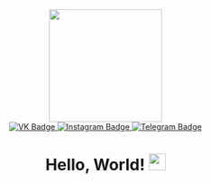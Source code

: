 <div id="header" align="center">
  <img src="https://media.giphy.com/media/Y4ak9Ki2GZCbJxAnJD/giphy.gif" width="200"/>
</div> 
<div align="center" id="badges">
  <a href="https://vk.com/legochev7">
    <img src="https://img.shields.io/badge/Vk-blue?style=for-the-badge&logo=Vk&logoColor=white" alt="VK Badge"/>
  </a>
   </a>
  <a href="https://www.instagram.com/legochev7">
    <img src="https://img.shields.io/badge/Instargam-red?style=for-the-badge&logo=Instagram&logoColor=white" alt="Instagram Badge"/>
  </a>
  <a href="https://t.me/legochev">
    <img src="https://img.shields.io/badge/Telegram-blue?style=for-the-badge&logo=Telegram&logoColor=white" alt="Telegram Badge"/>
  </a>
  </div> 

<div id= "h1" align="center">
  <h1>
  Hello, World!
  <img src="https://media.giphy.com/media/hvRJCLFzcasrR4ia7z/giphy.gif" width="30px"/> 
</h1> 

<!--
**gUmka07/gUmka07** is a ✨ _special_ ✨ repository because its `README.md` (this file) appears on your GitHub profile.

Here are some ideas to get you started:

- 🔭 I’m currently working on ...
- 🌱 I’m currently learning ...
- 👯 I’m looking to collaborate on ...
- 🤔 I’m looking for help with ...
- 💬 Ask me about ...
- 📫 How to reach me: ...
- 😄 Pronouns: ...
- ⚡ Fun fact: ...
-->
